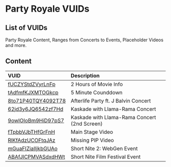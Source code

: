# Party Royale VUIDs

## List of VUIDs

Party Royale Content, Ranges from Concerts to Events, Placeholder Videos and more.

## Content

| VUID | Description                |
| :-------- | :------------------------- |
| [fUCZYStdZVyrLnFp](blurls/fUCZYStdZVyrLnFp.json) | 2 Hours of Movie Info |
| [tAdfmfKJXMTOGkcp](blurls/tAdfmfKJXMTOGkcp.json) | 5 Minute Counddown |
| [8to71P40TQY4092T78](blurls/8to71P40TQY4092T78.json) | Afterlife Party ft. J Balvin Concert |
| [62jd3y6JQ6542zf7Hd](blurls/62jd3y6JQ6542zf7Hd.json) | Kaskade with Llama-Rama Concert |
| [9owIOIoBm9HiD97pS7](blurls/9owIOIoBm9HiD97pS7.json) | Kaskade with Llama-Rama Concert (2nd Screen) |
| [fTpbbVJbTHfGrFnH](blurls/fTpbbVJbTHfGrFnH.json) | Main Stage Video |
| [RlKfAdzUCOFtqJAz](blurls/RlKfAdzUCOFtqJAz.json) | Missing PIP Video |
| [mGuaFIZiaIljkbGUAo](blurls/mGuaFIZiaIljkbGUAo.json) | Short Nite 2: WebGen Event |
| [ABAfJICPMVASdxdHWt](blurls/ABAfJICPMVASdxdHWt.json) | Short Nite Film Festival Event |